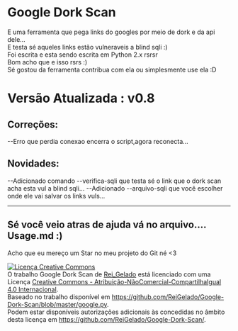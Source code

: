 <h1>Google Dork Scan</h1>
E uma ferramenta que pega links do googles por meio de dork e da api dele...<br>
E testa sé aqueles links estão vulneraveis a blind sqli :)<br>
Foi escrita e esta sendo escrita em Python 2.x  rsrsr<br>
Bom acho que e isso rsrs :)<br>
Sé gostou da ferramenta contribua com ela ou simplesmente use ela :D<br>

<h1>Versão Atualizada : v0.8</h1>
<h2>Correções:<br></h2>
--Erro que perdia conexao encerra o script,agora reconecta...
<h2>Novidades:<br></h2>
--Adicionado comando --verifica-sqli que testa sé o link que o dork scan acha esta vul a blind sqli...
--Adicionado --arquivo-sqli que você escolher onde ele vai salvar os links vuls...

------------------------------
Sé você veio atras de ajuda vá no arquivo....
Usage.md :)
------------------------------
Acho que eu mereço um Star no meu projeto do Git né <3 

<a rel="license" href="http://creativecommons.org/licenses/by-nc-sa/4.0/"><img alt="Licença Creative Commons" style="border-width:0" src="https://i.creativecommons.org/l/by-nc-sa/4.0/88x31.png" /></a><br />O trabalho <span xmlns:dct="http://purl.org/dc/terms/" href="http://purl.org/dc/dcmitype/Text" property="dct:title" rel="dct:type">Google Dork Scan</span> de <a xmlns:cc="http://creativecommons.org/ns#" href="http://caveiratech.com/forum/profile/reigelado/" property="cc:attributionName" rel="cc:attributionURL">Rei_Gelado</a> está licenciado com uma Licença <a rel="license" href="http://creativecommons.org/licenses/by-nc-sa/4.0/">Creative Commons - Atribuição-NãoComercial-CompartilhaIgual 4.0 Internacional</a>.<br />Baseado no trabalho disponível em <a xmlns:dct="http://purl.org/dc/terms/" href="https://github.com/ReiGelado/Google-Dork-Scan/blob/master/google.py" rel="dct:source">https://github.com/ReiGelado/Google-Dork-Scan/blob/master/google.py</a>.<br />Podem estar disponíveis autorizações adicionais às concedidas no âmbito desta licença em <a xmlns:cc="http://creativecommons.org/ns#" href="https://github.com/ReiGelado/Google-Dork-Scan/" rel="cc:morePermissions">https://github.com/ReiGelado/Google-Dork-Scan/</a>.
